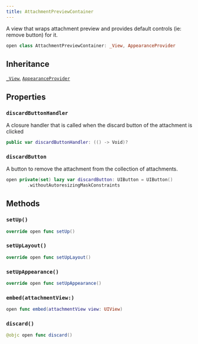 ```yaml
---
title: AttachmentPreviewContainer
---
```


A view that wraps attachment preview and provides default controls (ie:​ remove button) for it.

``` swift
open class AttachmentPreviewContainer: _View, AppearanceProvider 
```

## Inheritance

[`_View`](../_view), [`AppearanceProvider`](../../utils/appearance-provider)

## Properties

### `discardButtonHandler`

A closure handler that is called when the discard button of the attachment is clicked

``` swift
public var discardButtonHandler: (() -> Void)?
```

### `discardButton`

A button to remove the attachment from the collection of attachments.

``` swift
open private(set) lazy var discardButton: UIButton = UIButton()
        .withoutAutoresizingMaskConstraints
```

## Methods

### `setUp()`

``` swift
override open func setUp() 
```

### `setUpLayout()`

``` swift
override open func setUpLayout() 
```

### `setUpAppearance()`

``` swift
override open func setUpAppearance() 
```

### `embed(attachmentView:)`

``` swift
open func embed(attachmentView view: UIView) 
```

### `discard()`

``` swift
@objc open func discard() 
```
